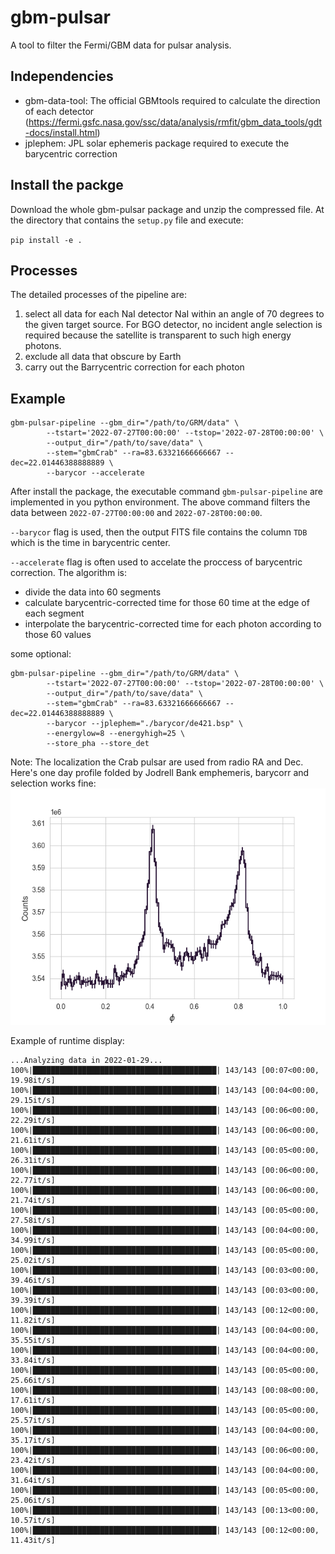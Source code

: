 # gbm-pulsar
A tool to filter the Fermi/GBM data for pulsar analysis.

## Independencies
   - gbm-data-tool: The official GBMtools required to calculate the direction of each detector (https://fermi.gsfc.nasa.gov/ssc/data/analysis/rmfit/gbm_data_tools/gdt-docs/install.html)
   - jplephem: JPL solar ephemeris package required to execute the barycentric correction
   
## Install the packge
Download the whole gbm-pulsar package and unzip the compressed file. At the directory that contains the `setup.py` file and execute:

`pip install -e .`

## Processes

The detailed processes of the pipeline are:
   1. select all data for each NaI detector NaI within an angle of 70 degrees to the given target source. For BGO detector, no incident angle selection is required because the satellite is transparent to
      such high energy photons.
   2. exclude all data that obscure by Earth
   3. carry out the Barrycentric correction for each photon
   


## Example

```
gbm-pulsar-pipeline --gbm_dir="/path/to/GRM/data" \
        --tstart='2022-07-27T00:00:00' --tstop='2022-07-28T00:00:00' \
        --output_dir="/path/to/save/data" \
        --stem="gbmCrab" --ra=83.63321666666667 --dec=22.01446388888889 \
        --barycor --accelerate
```
After install the package, the executable command `gbm-pulsar-pipeline` are implemented in you python environment. The above command filters the data between `2022-07-27T00:00:00` and `2022-07-28T00:00:00`. 

`--barycor` flag is used, then the output FITS file contains the column `TDB` which is the time in barycentric center.

`--accelerate` flag is often used to accelate the proccess of barycentric correction. The algorithm is:
   - divide the data into 60 segments
   - calculate barycentric-corrected time for those 60 time at the edge of each segment
   - interpolate the barycentric-corrected time for each photon according to those 60 values

some optional:

```
gbm-pulsar-pipeline --gbm_dir="/path/to/GRM/data" \
        --tstart='2022-07-27T00:00:00' --tstop='2022-07-28T00:00:00' \
        --output_dir="/path/to/save/data" \
        --stem="gbmCrab" --ra=83.63321666666667 --dec=22.01446388888889 \
        --barycor --jplephem="./barycor/de421.bsp" \
        --energylow=8 --energyhigh=25 \
        --store_pha --store_det
```
Note: The localization the Crab pulsar are used from radio RA and Dec.
Here's one day profile folded by Jodrell Bank emphemeris, barycorr and selection works fine:
![profile](img/gbm_oneday_profile.png)


Example of runtime display:
```
...Analyzing data in 2022-01-29...
100%|█████████████████████████████████████████| 143/143 [00:07<00:00, 19.98it/s]
100%|█████████████████████████████████████████| 143/143 [00:04<00:00, 29.15it/s]
100%|█████████████████████████████████████████| 143/143 [00:06<00:00, 22.29it/s]
100%|█████████████████████████████████████████| 143/143 [00:06<00:00, 21.61it/s]
100%|█████████████████████████████████████████| 143/143 [00:05<00:00, 26.31it/s]
100%|█████████████████████████████████████████| 143/143 [00:06<00:00, 22.77it/s]
100%|█████████████████████████████████████████| 143/143 [00:06<00:00, 21.74it/s]
100%|█████████████████████████████████████████| 143/143 [00:05<00:00, 27.58it/s]
100%|█████████████████████████████████████████| 143/143 [00:04<00:00, 34.99it/s]
100%|█████████████████████████████████████████| 143/143 [00:05<00:00, 25.02it/s]
100%|█████████████████████████████████████████| 143/143 [00:03<00:00, 39.46it/s]
100%|█████████████████████████████████████████| 143/143 [00:03<00:00, 39.39it/s]
100%|█████████████████████████████████████████| 143/143 [00:12<00:00, 11.82it/s]
100%|█████████████████████████████████████████| 143/143 [00:04<00:00, 35.55it/s]
100%|█████████████████████████████████████████| 143/143 [00:04<00:00, 33.84it/s]
100%|█████████████████████████████████████████| 143/143 [00:05<00:00, 25.66it/s]
100%|█████████████████████████████████████████| 143/143 [00:08<00:00, 17.61it/s]
100%|█████████████████████████████████████████| 143/143 [00:05<00:00, 25.57it/s]
100%|█████████████████████████████████████████| 143/143 [00:04<00:00, 35.17it/s]
100%|█████████████████████████████████████████| 143/143 [00:06<00:00, 23.42it/s]
100%|█████████████████████████████████████████| 143/143 [00:04<00:00, 31.64it/s]
100%|█████████████████████████████████████████| 143/143 [00:05<00:00, 25.06it/s]
100%|█████████████████████████████████████████| 143/143 [00:13<00:00, 10.57it/s]
100%|█████████████████████████████████████████| 143/143 [00:12<00:00, 11.43it/s]
```
